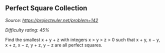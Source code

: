 Perfect Square Collection
-------------------------

*Source: https://projecteuler.net/problem=142*


*Difficulty rating: 45%*

Find the smallest x + y + z with integers x \> y \> z \> 0 such that x +
y, x − y, x + z, x − z, y + z, y − z are all perfect squares.
